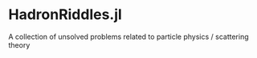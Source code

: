 # HadronRiddles.jl
A collection of unsolved problems related to particle physics / scattering theory
